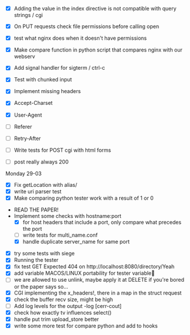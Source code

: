 - [x] Adding the value in the index directive is not compatible with query strings / cgi
- [x] On PUT requests check file permissions before calling open
- [x] test what nginx does when it doesn't have permissions
- [x] Make compare function in python script that compares nginx with our webserv
- [x] Add signal handler for sigterm / ctrl-c
- [x] Test with chunked input
- [x] Implement missing headers
- [x] Accept-Charset
- [x] User-Agent
- [ ] Referer
- [ ] Retry-After
- [ ] Write tests for POST cgi with html forms
- [ ] post really always 200


Monday 29-03
- [x] Fix getLocation with alias/
- [x] write uri parser test
- [x] Make comparing python tester work with a result of 1 or 0
- READ THE PAPER!
-  Implement some checks with hostname:port
	- [x] for host headers that include a port, only compare what precedes the port
	- [ ] write tests for multi_name.conf
	- [x] handle duplicate server_name for same port
- [x] try some tests with siege 
- [x] Running the tester
- [x] fix test GET Expected 404 on http://localhost:8080/directory/Yeah
- [x] add variable MACOS/LINUX portability for tester variable
- [ ] we are allowed to use unlink, maybe apply it at DELETE if you're bored or the paper says so... 
- [x] CGI implementing the x_headers!, there in a map in the struct request
- [x] check the buffer recv size, might be high
- [ ] Add log levels for the output -log [cerr-cout]
- [x] check how exactly tv influences select()
- [x] handle put trim upload_store better
- [x] write some more test for compare python and add to hooks
